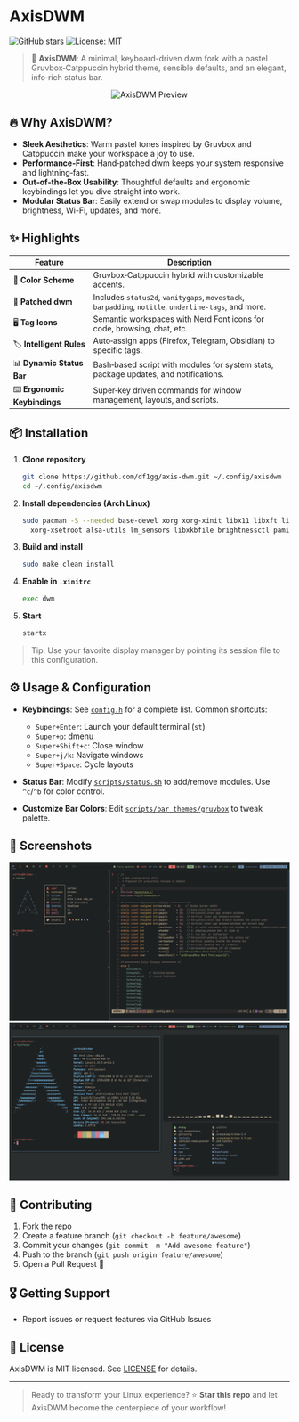 # AxisDWM

[![GitHub stars](https://img.shields.io/github/stars/df1gg/axis-dwm?style=social)](https://github.com/df1gg/axis-dwm/stargazers) [![License: MIT](https://img.shields.io/badge/License-MIT-blue.svg)](https://github.com/df1gg/axis-dwm/blob/main/LICENSE)

> 💠 **AxisDWM**: A minimal, keyboard-driven dwm fork with a pastel Gruvbox‑Catppuccin hybrid theme, sensible defaults, and an elegant, info‑rich status bar.

<p align="center">
  <img src="./screenshots/axisdwm_preview.gif" alt="AxisDWM Preview" />
</p>

## 🔥 Why AxisDWM?

* **Sleek Aesthetics**: Warm pastel tones inspired by Gruvbox and Catppuccin make your workspace a joy to use.
* **Performance‑First**: Hand‑patched dwm keeps your system responsive and lightning‑fast.
* **Out‑of‑the‑Box Usability**: Thoughtful defaults and ergonomic keybindings let you dive straight into work.
* **Modular Status Bar**: Easily extend or swap modules to display volume, brightness, Wi-Fi, updates, and more.

## ✨ Highlights

| Feature                      | Description                                                                                          |
| ---------------------------- | ---------------------------------------------------------------------------------------------------- |
| 🎨 **Color Scheme**          | Gruvbox‑Catppuccin hybrid with customizable accents.                                                 |
| 🧩 **Patched dwm**           | Includes `status2d`, `vanitygaps`, `movestack`, `barpadding`, `notitle`, `underline-tags`, and more. |
| 🖥️ **Tag Icons**            | Semantic workspaces with Nerd Font icons for code, browsing, chat, etc.                              |
| 🏷️ **Intelligent Rules**    | Auto‑assign apps (Firefox, Telegram, Obsidian) to specific tags.                                     |
| 📊 **Dynamic Status Bar**    | Bash‑based script with modules for system stats, package updates, and notifications.                 |
| ⌨️ **Ergonomic Keybindings** | Super‑key driven commands for window management, layouts, and scripts.                               |

## 📦 Installation

1. **Clone repository**

   ```bash
   git clone https://github.com/df1gg/axis-dwm.git ~/.config/axisdwm
   cd ~/.config/axisdwm
   ```
2. **Install dependencies (Arch Linux)**

   ```bash
   sudo pacman -S --needed base-devel xorg xorg-xinit libx11 libxft libxinerama \
     xorg-xsetroot alsa-utils lm_sensors libxkbfile brightnessctl pamixer flameshot slock nerd-fonts-jetbrains-mono
   ```
3. **Build and install**

   ```bash
   sudo make clean install
   ```
4. **Enable in `.xinitrc`**

   ```bash
   exec dwm
   ```
5. **Start**

   ```bash
   startx
   ```

> Tip: Use your favorite display manager by pointing its session file to this configuration.

## ⚙️ Usage & Configuration

* **Keybindings**: See [`config.h`](config.h) for a complete list. Common shortcuts:

  * `Super+Enter`: Launch your default terminal (`st`)
  * `Super+p`: dmenu
  * `Super+Shift+c`: Close window
  * `Super+j/k`: Navigate windows
  * `Super+Space`: Cycle layouts

* **Status Bar**: Modify [`scripts/status.sh`](scripts/status.sh) to add/remove modules. Use `^c`/`^b` for color control.

* **Customize Bar Colors**: Edit [`scripts/bar_themes/gruvbox`](scripts/bar_themes/gruvbox) to tweak palette.

## 📸 Screenshots

![](screenshots/showcase_1.png)
![](screenshots/showcase_2.png)

## 🤝 Contributing

1. Fork the repo
2. Create a feature branch (`git checkout -b feature/awesome`)
3. Commit your changes (`git commit -m "Add awesome feature"`)
4. Push to the branch (`git push origin feature/awesome`)
5. Open a Pull Request 🚀

## 🎖️ Getting Support

* Report issues or request features via GitHub Issues

## 📜 License

AxisDWM is MIT licensed. See [LICENSE](LICENSE) for details.

---

> Ready to transform your Linux experience? ⭐ **Star this repo** and let AxisDWM become the centerpiece of your workflow!
